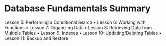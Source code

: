 
# Database Fundamentals Summary

 Lesson 5: Performing a Conditional Search • 
 Lesson 6: Working with Functions • 
 Lesson 7: Organizing Data • 
 Lesson 8: Retrieving Data from Multiple Tables • 
 Lesson 9: Indexes • 
 Lesson 10: Updating/Deleting Tables • 
 Lesson 11: Backup and Restore
 
 
 
